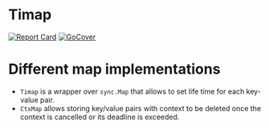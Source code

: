 # Timap

[![Report Card][report-badge]][report-link]
[![GoCover][cover-badge]][cover-link]

# Different map implementations

- `Timap` is a wrapper over `sync.Map` that allows to set life time for each key-value pair.
- `CtxMap` allows storing key/value pairs with context to be deleted once the context is cancelled or its deadline is exceeded. 

[report-badge]: https://goreportcard.com/badge/github.com/tiny-go/timap
[report-link]: https://goreportcard.com/report/github.com/tiny-go/timap
[cover-badge]: https://gocover.io/_badge/github.com/tiny-go/timap
[cover-link]: https://gocover.io/github.com/tiny-go/timap
